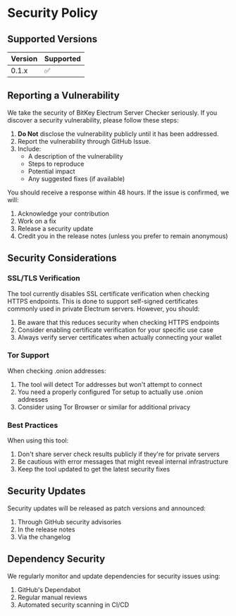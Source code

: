 # Security Policy

## Supported Versions

| Version | Supported          |
| ------- | ------------------ |
| 0.1.x   | :white_check_mark: |

## Reporting a Vulnerability

We take the security of BitKey Electrum Server Checker seriously. If you discover a security vulnerability, please follow these steps:

1. **Do Not** disclose the vulnerability publicly until it has been addressed.
2. Report the vulnerability through GitHub Issue.
3. Include:
   - A description of the vulnerability
   - Steps to reproduce
   - Potential impact
   - Any suggested fixes (if available)

You should receive a response within 48 hours. If the issue is confirmed, we will:

1. Acknowledge your contribution
2. Work on a fix
3. Release a security update
4. Credit you in the release notes (unless you prefer to remain anonymous)

## Security Considerations

### SSL/TLS Verification

The tool currently disables SSL certificate verification when checking HTTPS endpoints. This is done to support self-signed certificates commonly used in private Electrum servers. However, you should:

1. Be aware that this reduces security when checking HTTPS endpoints
2. Consider enabling certificate verification for your specific use case
3. Always verify server certificates when actually connecting your wallet

### Tor Support

When checking .onion addresses:

1. The tool will detect Tor addresses but won't attempt to connect
2. You need a properly configured Tor setup to actually use .onion addresses
3. Consider using Tor Browser or similar for additional privacy

### Best Practices

When using this tool:

1. Don't share server check results publicly if they're for private servers
2. Be cautious with error messages that might reveal internal infrastructure
3. Keep the tool updated to get the latest security fixes

## Security Updates

Security updates will be released as patch versions and announced:

1. Through GitHub security advisories
2. In the release notes
3. Via the changelog

## Dependency Security

We regularly monitor and update dependencies for security issues using:

1. GitHub's Dependabot
2. Regular manual reviews
3. Automated security scanning in CI/CD